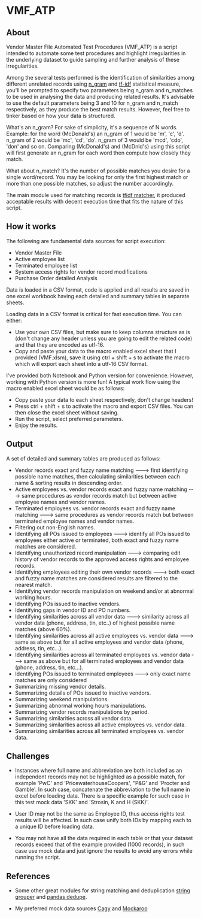 # VMF_ATP

## About

Vendor Master File Automated Test Procedures (VMF_ATP) is a script intended to automate some test procedures and highlight irregularities in the underlying dataset to guide sampling and further analysis of these irregularities.

Among the several tests performed is the identification of similarities among different unrelated records using [n_gram](https://en.wikipedia.org/wiki/N-gram) and [tf-idf](https://en.wikipedia.org/wiki/Tf%E2%80%93idf) statistical measure, you'll be prompted to specify two parameters being n_gram and n_matches to be used in analysing the data and producing related results. It's advisable to use the default parameters being 3 and 10 for n_gram and n_match respectively, as they produce the best match results. However, feel free to tinker based on how your data is structured.

What's an n_gram? For sake of simplicity, it's a sequence of N words. Example: for the word (McDonald's) an n_gram of 1 would be 'm', 'c', 'd'. n_gram of 2 would be 'mc', 'cd', 'do'. n_gram of 3 would be 'mcd', 'cdo', 'don' and so on. Comparing (McDonald's) and (McDnld's) using this script will first generate an n_gram for each word then compute how closely they match.

What about n_match? It's the number of possible matches you desire for a single word/record. You may be looking for only the first highest match or more than one possible matches, so adjust the number accordingly.

The main module used for matching records is [tfidf matcher](https://github.com/LouisTsiattalou/tfidf_matcher), it produced acceptable results with decent execution time that fits the nature of this script. 

## How it works

The following are fundamental data sources for script execution:

- Vendor Master File
- Active employee list
- Terminated employee list
- System access rights for vendor record modifications
- Purchase Order detailed Analysis

Data is loaded in a CSV format, code is applied and all results are saved in one excel workbook having each detailed and summary tables in separate sheets.

Loading data in a CSV format is critical for fast execution time. You can either:

- Use your own CSV files, but make sure to keep columns structure as is (don't change any header unless you are going to edit the related code) and that they are encoded as utf-16.
- Copy and paste your data to the macro enabled excel sheet that I provided (VMF.xlsm), save it using ctrl + shift + s to activate the macro which will export each sheet into a utf-16 CSV format.

I've provided both Notebook and Python version for convenience. However, working with Python version is more fun! A typical work flow using the macro enabled excel sheet would be as follows:

- Copy paste your data to each sheet respectively, don't change headers!
- Press ctrl + shift + s to activate the macro and export CSV files. You can then close the excel sheet without saving.
- Run the script, select preferred parameters.
- Enjoy the results.

## Output

A set of detailed and summary tables are produced as follows:

- Vendor records exact and fuzzy name matching ---> first identifying possible name matches, then calculating similarities between each name & sorting results in descending order.
- Active employees vs. vendor records exact and fuzzy name matching ---> same procedures as vendor records match but between active employee names and vendor names.
- Terminated employees vs. vendor records exact and fuzzy name matching ---> same procedures as vendor records match but between terminated employee names and vendor names.
- Filtering out non-English names.
- Identifying all POs issued to employees ---> identify all POs issued to employees either active or terminated, both exact and fuzzy name matches are considered.
- Identifying unauthorized record manipulation ---> comparing edit history of vendor records to the approved access rights and employee records.
- Identifying employees editing their own vendor records ---> both exact and fuzzy name matches are considered results are filtered to the nearest match.
- Identifying vendor records manipulation on weekend and/or at abnormal working hours.
- Identifying POs issued to inactive vendors.
- Identifying gaps in vendor ID and PO numbers.
- Identifying similarities across all vendor data ---> similarity across all vendor data (phone, address, tin, etc..) of highest possible name matches (above 60%).
- Identifying similarities across all active employees vs. vendor data ---> same as above but for all active employees and vendor data (phone, address, tin, etc...).
- Identifying similarities across all terminated employees vs. vendor data ---> same as above but for all terminated employees and vendor data (phone, address, tin, etc...).
- Identifying POs issued to terminated employees ---> only exact name matches are only considered
- Summarizing missing vendor details.
- Summarizing details of POs issued to inactive vendors.
- Summarizing weekend manipulations.
- Summarizing abnormal working hours manipulations.
- Summarizing vendor records manipulations by period.
- Summarizing similarities across all vendor data.
- Summarizing similarities across all active employees vs. vendor data.
- Summarizing similarities across all terminated employees vs. vendor data.

## Challenges

- Instances where full name and abbreviation are both included as an independent records may not be highlighted as a possible match, for example 'PwC' and 'PricewaterhouseCoopers', "P&G' and 'Procter and Gamble'. In such case, concatenate the abbreviation to the full name in excel before loading data. There is a specific example for such case in this test mock data 'SKK' and 'Strosin, K and H (SKK)'.

- User ID may not be the same as Employee ID, thus access rights test results will be affected. In such case unify both IDs by mapping each to a unique ID before loading data.  
 
- You may not have all the data required in each table or that your dataset records exceed that of the example provided (1000 records), in such case use mock data and just ignore the results to avoid any errors while running the script.

## References

- Some other great modules for string matching and deduplication [string grouper](https://github.com/Bergvca/string_grouper) and [pandas dedupe](https://github.com/Lyonk71/pandas-dedupe).

- My preferred mock data sources [Cagy](https://www.cagy.org/test-data-generator/?) and [Mockaroo](https://www.mockaroo.com/)
